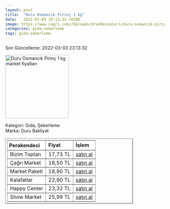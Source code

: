 ```yaml
---
layout: post
title:  "Duru Osmancık Pirinç 1 kg"
date:   2022-03-03 20:13:32 +0300
image: https://www.cagri.com//Uploads/UrunResimleri/duru-osmancik-pirinc-1-kg-7cad.jpg
categories: gida-sekerleme
tags: gida-sekerleme
---
```


Son Güncelleme: 2022-03-03 23:13:32

<img src="https://www.cagri.com//Uploads/UrunResimleri/duru-osmancik-pirinc-1-kg-7cad.jpg" width="200" alt="Duru Osmancık Pirinç 1 kg market fiyatları" />

Kategori: Gıda, Şekerleme
<br />
Marka: Duru Bakliyat

<table border="1" style="padding: 5px;width:80%;">
  <tr>
    <td style="padding: 5px;"><strong>Perakendeci</strong></td>
    <td><strong>Fiyat</strong></td>
    <td><strong>İşlem</strong></td>
  </tr>
  <tr>
              <td>Bizim Toptan</td>
              <td>17,73 TL</td>
              <td><a target="_blank" href="https://www.bizimtoptan.com.tr/duru-osmancik-pirinc-1-kg">satın al</a></td>
            </tr><tr>
              <td>Çağrı Market</td>
              <td>18,50 TL</td>
              <td><a target="_blank" href="https://www.cagri.com/duru-osmancik-pirinc-1-kg">satın al</a></td>
            </tr><tr>
              <td>Market Paketi</td>
              <td>18,90 TL</td>
              <td><a target="_blank" href="https://www.marketpaketi.com.tr/duru-bakliyat-osmancik-pilavlik-pirinc-1-kg-p-549396">satın al</a></td>
            </tr><tr>
              <td>Kalafatlar</td>
              <td>22,90 TL</td>
              <td><a target="_blank" href="https://www.kalafatlar.com/urun/duru-osmancik-pilavlik-pirinc-1-kg">satın al</a></td>
            </tr><tr>
              <td>Happy Center</td>
              <td>23,32 TL</td>
              <td><a target="_blank" href="https://www.happycenter.com.tr/Duru_1000_Gr_Bkl_Pirinc_Osmancik">satın al</a></td>
            </tr><tr>
              <td>Show Market</td>
              <td>25,99 TL</td>
              <td><a target="_blank" href="https://www.showsanal.com/product/duru-pirinc-osmancik-1000-gr/8450e88b-02fd-4109-87d8-9ad40c9baa32">satın al</a></td>
            </tr>
</table>
